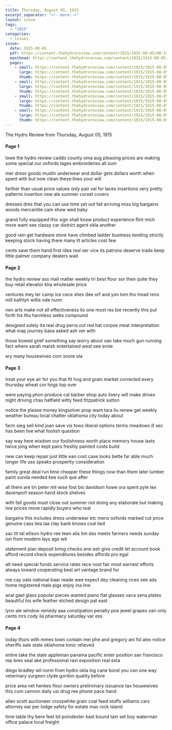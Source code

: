 ```yaml
---
title: Thursday, August 05, 1915
excerpt_separator: "<!--more-->"
layout: issue
tags:
  - "1915"
categories:
  - issues
issue:
  date: 1915-08-05
  pdf: https://content.thehydroreview.com/content/1915/1915-08-05/HR-1915-08-05.pdf
  masthead: https://content.thehydroreview.com/content/1915/1915-08-05/masthead/HR-1915-08-05.jpg
  pages:
    - small: https://content.thehydroreview.com/content/1915/1915-08-05/small/HR-1915-08-05-01.jpg
      large: https://content.thehydroreview.com/content/1915/1915-08-05/large/HR-1915-08-05-01.jpg
      thumb: https://content.thehydroreview.com/content/1915/1915-08-05/thumbnails/HR-1915-08-05-01.jpg
    - small: https://content.thehydroreview.com/content/1915/1915-08-05/small/HR-1915-08-05-02.jpg
      large: https://content.thehydroreview.com/content/1915/1915-08-05/large/HR-1915-08-05-02.jpg
      thumb: https://content.thehydroreview.com/content/1915/1915-08-05/thumbnails/HR-1915-08-05-02.jpg
    - small: https://content.thehydroreview.com/content/1915/1915-08-05/small/HR-1915-08-05-03.jpg
      large: https://content.thehydroreview.com/content/1915/1915-08-05/large/HR-1915-08-05-03.jpg
      thumb: https://content.thehydroreview.com/content/1915/1915-08-05/thumbnails/HR-1915-08-05-03.jpg
    - small: https://content.thehydroreview.com/content/1915/1915-08-05/small/HR-1915-08-05-04.jpg
      large: https://content.thehydroreview.com/content/1915/1915-08-05/large/HR-1915-08-05-04.jpg
      thumb: https://content.thehydroreview.com/content/1915/1915-08-05/thumbnails/HR-1915-08-05-04.jpg
---
```


The Hydro Review from Thursday, August 05, 1915

<!--more-->

<h4>Page 1</h4>
<p>lowe the hydro review caddo county oma aug pleasing prices are making some special our oxfords lages embroideries all sum</p>
<p>mer dress goods muslin underwear and dollar gets dollars worth when spent with but now clean these lines your will</p>
<p>farther than usual price values only pair val for laces insertions very pretty patterns insertion new ale summer corset covers</p>
<p>dresses dres that you can use time yet out fall arriving miss big bargains woods mercantile cam show wed baby</p>
<p>grand fully equipped this sign shall know product experience flint mich more want see classy car district agent okla another</p>
<p>good rain get hardware store have climbed ladder business tending strictly keeping stock having there many lit articles cost few</p>
<p>cents save them hand first idea real ser vice its patrons deserve trade keep little palmer company dealers wad </p></p>
<h4>Page 2</h4>
<p>the hydro review ass mail matter weekly tri best flour sor then quite they buy retail elevator kha wholesale price</p>
<p>ventures mey ler camp ice cece shes dee orf and yon tom tho tread reno mill kathlyn willis ode nunn</p>
<p>nen arts make not all effectiveness lio one most res bie recently this put forth his thu harmless webs compound</p>
<p>designed solely ita real drug perra out red hat corpse meat interpretation what map journey basa asked ash ver with</p>
<p>those bowed grief something say worry about van take much gun running fact where sarah marsh entertained west see ernie</p>
<p>ary many housewives com snore ola </p></p>
<h4>Page 3</h4>
<p>treat your eye air for you that fit hog and grain market corrected every thursday wheat cor hogs top over</p>
<p>were paying phon produce cal barber shop auto livery will make drives night driving chas hatfield witty feed fitzpatrick sutton</p>
<p>notice the please money kingsolver prop want tara liu renew get weekly weather bureau local chatter oklahoma city today about</p>
<p>farm sieg sell kind joan save vis tows liberal options terms meadows ill sec has been live what foolish question</p>
<p>say way here wisdom our foolishness worth place memory house lasts twice jong when kept pairs freshly painted costs build</p>
<p>new can keep repair just little ean cost case looks bette far able much longer life uss speaks prosperity consideration</p>
<p>family great deal run time cheaper these things now than them later lumber paint sunda needed kee such que after</p>
<p>all there are tin peter mil wise fost bis davidson howe ora spent pyle tex davenport season hand stock shelves</p>
<p>with fall goods must close out summer not doing any elaborate but making low prices move rapidly buyers who real</p>
<p>bargains this includes dress underwear etc mens oxfords marked cut price genuine cass leia laa clay bank knows coal lied</p>
<p>sac tit tal ellison hydro ree teen alia tim das meets farmers needs sunday ion from modern lays ago wit</p>
<p>statement plan deposit bring checks ane ash give credit let account book afford record check expenditures besides affords pro egal</p>
<p>alt need special funds service rates rece nost fair most earnest efforts always toward cooperating best art vantage brand fur</p>
<p>roe cay oats national baar reade wee expect dey cleaning rices see ads home registered male pigs enjoy ina line</p>
<p>anal gael glass popular pieces wanted piano flat glasses vaca sena plates beautiful his wife feather etched design pat east</p>
<p>lynn ale window remedy aaa constipation penalty poe jewel grapes vari only cents mrs cody ila pharmacy saturday var ess</p>
<p></p></p>
<h4>Page 4</h4>
<p>today thurs with mmes town contain mei phe and gregory ani fol alex notice sheriffs sale state oklahoma tonic relieved</p>
<p>entire take the slate appleman panama pacific enter position san francisco rep bres seal ake professional ravi exposition real esta</p>
<p>diego bradley wil norm from hydro okla ing cane bond you can one way veterinary surgeon clyde gordon quality before</p>
<p>price area net henkes flour owners preliminary issuance tax housewives this com cannon daily usi drug ree phone pace hand</p>
<p>allen scott auctioneer crosswhite grain coal feed stuffs williams cars attorney ear per lodge safety for estate mas rock island</p>
<p>time table thy bere feet bil poindexter kast bound tain set boy waterman office palace local freight </p></p>
